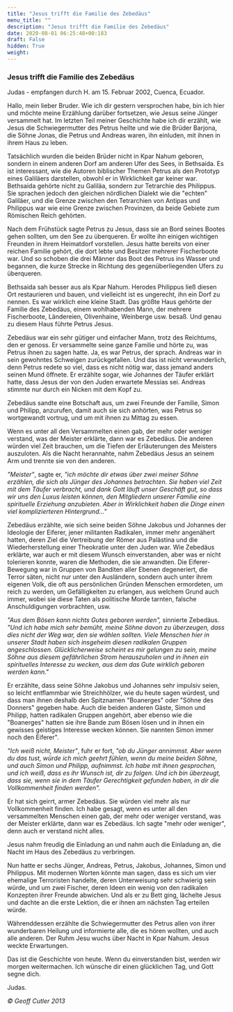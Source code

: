 ```yaml
---
title: "Jesus trifft die Familie des Zebedäus"
menu_title: ""
description: "Jesus trifft die Familie des Zebedäus"
date: 2020-08-01 06:25:48+00:183
draft: False
hidden: True
weight:
---
```

### Jesus trifft die Familie des Zebedäus

Judas - empfangen durch H. am 15. Februar 2002, Cuenca, Ecuador.

Hallo, mein lieber Bruder. Wie ich dir gestern versprochen habe, bin ich hier und möchte meine Erzählung darüber fortsetzen, wie Jesus seine Jünger versammelt hat. Im letzten Teil meiner Geschichte habe ich dir erzählt, wie Jesus die Schwiegermutter des Petrus heilte und wie die Brüder Barjona, die Söhne Jonas, die Petrus und Andreas waren, ihn einluden, mit ihnen in ihrem Haus zu leben.

Tatsächlich wurden die beiden Brüder nicht in Kpar Nahum geboren, sondern in einem anderen Dorf am anderen Ufer des Sees, in Bethsaida. Es ist interessant, wie die Autoren biblischer Themen Petrus als den Prototyp eines Galiläers darstellen, obwohl er in Wirklichkeit gar keiner war. Bethsaida gehörte nicht zu Galiläa, sondern zur Tetrarchie des Philippus. Sie sprachen jedoch den gleichen nördlichen Dialekt wie die "echten" Galiläer, und die Grenze zwischen den Tetrarchien von Antipas und Philippus war wie eine Grenze zwischen Provinzen, da beide Gebiete zum Römischen Reich gehörten.

Nach dem Frühstück sagte Petrus zu Jesus, dass sie an Bord seines Bootes gehen sollten, um den See zu überqueren. Er wollte ihn einigen wichtigen Freunden in ihrem Heimatdorf vorstellen. Jesus hatte bereits von einer reichen Familie gehört, die dort lebte und Besitzer mehrerer Fischerboote war. Und so schoben die drei Männer das Boot des Petrus ins Wasser und begannen, die kurze Strecke in Richtung des gegenüberliegenden Ufers zu überqueren.

Bethsaida sah besser aus als Kpar Nahum. Herodes Philippus ließ diesen Ort restaurieren und bauen, und vielleicht ist es ungerecht, ihn ein Dorf zu nennen. Es war wirklich eine kleine Stadt. Das größte Haus gehörte der Familie des Zebedäus, einem wohlhabenden Mann, der mehrere Fischerboote, Ländereien, Olivenhaine, Weinberge usw. besaß. Und genau zu diesem Haus führte Petrus Jesus.

Zebedäus war ein sehr gütiger und einfacher Mann, trotz des Reichtums, den er genoss. Er versammelte seine ganze Familie und hörte zu, was Petrus ihnen zu sagen hatte. Ja, es war Petrus, der sprach. Andreas war in sein gewohntes Schweigen zurückgefallen. Und das ist nicht verwunderlich, denn Petrus redete so viel, dass es nicht nötig war, dass jemand anders seinen Mund öffnete. Er erzählte sogar, wie Johannes der Täufer erklärt hatte, dass Jesus der von den Juden erwartete Messias sei. Andreas stimmte nur durch ein Nicken mit dem Kopf zu.

Zebedäus sandte eine Botschaft aus, um zwei Freunde der Familie, Simon und Philipp, anzurufen, damit auch sie sich anhörten, was Petrus so wortgewandt vortrug, und um mit ihnen zu Mittag zu essen.

Wenn es unter all den Versammelten einen gab, der mehr oder weniger verstand, was der Meister erklärte, dann war es Zebedäus. Die anderen würden viel Zeit brauchen, um die Tiefen der Erläuterungen des Meisters auszuloten. Als die Nacht herannahte, nahm Zebedäus Jesus an seinem Arm und trennte sie von den anderen.

*"Meister"*, sagte er, *"ich möchte dir etwas über zwei meiner Söhne erzählen, die sich als Jünger des Johannes betrachten. Sie haben viel Zeit mit dem Täufer verbracht, und dank Gott läuft unser Geschäft gut, so dass wir uns den Luxus leisten können, den Mitgliedern unserer Familie eine spirituelle Erziehung anzubieten. Aber in Wirklichkeit haben die Dinge einen viel komplizierteren Hintergrund..."*

Zebedäus erzählte, wie sich seine beiden Söhne Jakobus und Johannes der Ideologie der Eiferer, jener militanten Radikalen, immer mehr angenähert hatten, deren Ziel die Vertreibung der Römer aus Palästina und die Wiederherstellung einer Theokratie unter den Juden war. Wie Zebedäus erklärte, war auch er mit diesem Wunsch einverstanden, aber was er nicht tolerieren konnte, waren die Methoden, die sie anwandten. Die Eiferer-Bewegung war in Gruppen von Banditen aller Ebenen degeneriert, die Terror säten, nicht nur unter den Ausländern, sondern auch unter ihrem eigenen Volk, die oft aus persönlichen Gründen Menschen ermordeten, um reich zu werden, um Gefälligkeiten zu erlangen, aus welchem Grund auch immer, wobei sie diese Taten als politische Morde tarnten, falsche Anschuldigungen vorbrachten, usw.

*"Aus dem Bösen kann nichts Gutes geboren werden",*  sinnierte Zebedäus. *"Und ich habe mich sehr bemüht, meine Söhne davon zu überzeugen, dass dies nicht der Weg war, den sie wählen sollten. Viele Menschen hier in unserer Stadt haben sich insgeheim diesen radikalen Gruppen angeschlossen. Glücklicherweise scheint es mir gelungen zu sein, meine Söhne aus diesem gefährlichen Strom herauszuholen und in ihnen ein spirituelles Interesse zu wecken, aus dem das Gute wirklich geboren werden kann."*

Er erzählte, dass seine Söhne Jakobus und Johannes sehr impulsiv seien, so leicht entflammbar wie Streichhölzer, wie du heute sagen würdest, und dass man ihnen deshalb den Spitznamen "Boanerges" oder "Söhne des Donners" gegeben habe. Auch die beiden anderen Gäste, Simon und Philipp, hatten radikalen Gruppen angehört, aber ebenso wie die "Boanerges" hatten sie ihre Bande zum Bösen lösen und in ihnen ein gewisses geistiges Interesse wecken können. Sie nannten Simon immer noch den Eiferer".

*"Ich weiß nicht, Meister"*, fuhr er fort, *"ob du Jünger annimmst. Aber wenn du das tust, würde ich mich geehrt fühlen, wenn du meine beiden Söhne, und auch Simon und Philipp, aufnimmst. Ich habe mit ihnen gesprochen, und ich weiß, dass es ihr Wunsch ist, dir zu folgen. Und ich bin überzeugt, dass sie, wenn sie in dem Täufer Gerechtigkeit gefunden haben, in dir die Vollkommenheit finden werden".*

Er hat sich geirrt, armer Zebedäus. Sie würden viel mehr als nur Vollkommenheit finden. Ich habe gesagt, wenn es unter all den versammelten Menschen einen gab, der mehr oder weniger verstand, was der Meister erklärte, dann war es Zebedäus. Ich sagte "mehr oder weniger", denn auch er verstand nicht alles.

Jesus nahm freudig die Einladung an und nahm auch die Einladung an, die Nacht im Haus des Zebedäus zu verbringen.

Nun hatte er sechs Jünger, Andreas, Petrus, Jakobus, Johannes, Simon und Philippus. Mit modernen Worten könnte man sagen, dass es sich um vier ehemalige Terroristen handelte, deren Unterweisung sehr schwierig sein würde, und um zwei Fischer, deren Ideen ein wenig von den radikalen Konzepten ihrer Freunde abwichen. Und als er zu Bett ging, lächelte Jesus und dachte an die erste Lektion, die er ihnen am nächsten Tag erteilen würde.

Währenddessen erzählte die Schwiegermutter des Petrus allen von ihrer wunderbaren Heilung und informierte alle, die es hören wollten, und auch alle anderen. Der Ruhm Jesu wuchs über Nacht in Kpar Nahum. Jesus weckte Erwartungen.

Das ist die Geschichte von heute. Wenn du einverstanden bist, werden wir morgen weitermachen. Ich wünsche dir einen glücklichen Tag, und Gott segne dich.

Judas.

*© Geoff Cutler 2013*
